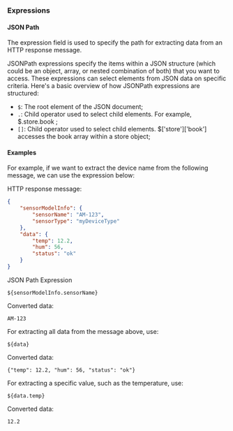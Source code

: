 ### Expressions
#### JSON Path

The expression field is used to specify the path for extracting data from an HTTP response message.

JSONPath expressions specify the items within a JSON structure (which could be an object, array, or nested combination of both) that you want to access. These expressions can select elements from JSON data on specific criteria. Here's a basic overview of how JSONPath expressions are structured:

- `$`: The root element of the JSON document;
- `.`: Child operator used to select child elements. For example, $.store.book ;
- `[]`: Child operator used to select child elements. $['store']['book'] accesses the book array within a store object;

#### Examples

For example, if we want to extract the device name from the following message, we can use the expression below:

HTTP response message:

```json
{
	"sensorModelInfo": {
		"sensorName": "AM-123",
		"sensorType": "myDeviceType"
	},
	"data": {
		"temp": 12.2,
		"hum": 56,
		"status": "ok"
	}
}
```

JSON Path Expression

`${sensorModelInfo.sensorName}`

Converted data:

`AM-123`

For extracting all data from the message above, use:

`${data}`

Converted data:

`{"temp": 12.2, "hum": 56, "status": "ok"}`

For extracting a specific value, such as the temperature, use:

`${data.temp}`

Converted data:

`12.2`
